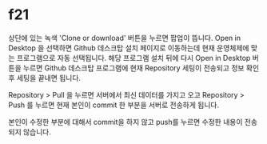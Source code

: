 # f21
상단에 있는 녹색 'Clone or download' 버튼을 누르면 팝업이 뜹니다.
Open in Desktop 을 선택하면 Github 데스크탑 설치 페이지로 이동하는데 현재 운영체제에 맞는 프로그램으로 자동 선택됩니다.
해당 프로그램 설치 뒤에 다시 Open in Desktop 버튼을 누르면 Github 데스크탑 프로그램에 현재 Repository 세팅이 전송되고
정보 확인 후 세팅을 끝내면 됩니다.

Repository > Pull 을 누르면 서버에서 최신 데이터를 가지고 오고
Repository > Push 를 누르면 현재 본인이 commit 한 부분을 서버로 전송하게 됩니다.

본인이 수정한 부분에 대해서 commit을 하지 않고 push를 누르면 수정한 내용이 전송되지 않습니다.
